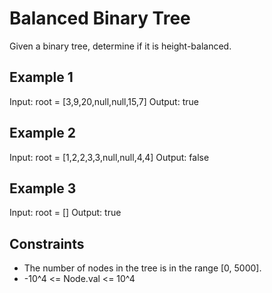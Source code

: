 # Balanced Binary Tree

Given a binary tree, determine if it is height-balanced.

## Example 1

Input: root = [3,9,20,null,null,15,7]
Output: true

## Example 2

Input: root = [1,2,2,3,3,null,null,4,4]
Output: false

## Example 3

Input: root = []
Output: true

## Constraints

- The number of nodes in the tree is in the range [0, 5000].
- -10^4 <= Node.val <= 10^4

